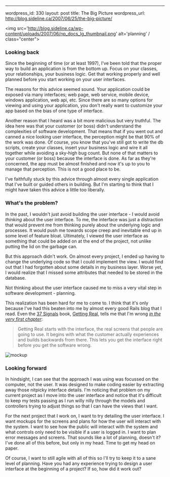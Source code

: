 --- 
wordpress_id: 330
layout: post
title: The Big Picture
wordpress_url: http://blog.sideline.ca/2007/06/25/the-big-picture/

<img src='http://blog.sideline.ca/wp-content/uploads/2007/06/np_docs_lg_thumbnail.png' alt='planning' / class="center">
<h3>Looking back</h3>
<p>Since the beginning of time (or at least 1997), I've been told that the proper way to build an application is from the bottom up.  Focus on your classes, your relationships, your business logic.  Get that working properly and well planned before you start working on your user interfaces.</p>

<p>The reasons for this advice seemed sound.  Your application could be exposed via many interfaces; web page, web service, mobile device, windows application, web api, etc.  Since there are so many options for viewing and using your application, you don't really want to customize your app based on the bias of one type of interface.</p>

<p>Another reason that I heard was a bit more malicious but very truthful.  The idea here was that your customer (or boss) didn't understand the complexities of software development.  That means that if you went out and canned a nice looking user interface, the perception might be that 90% of the work was done.  Of course, you know that you've still got to write the db scripts, create your classes, insert your business logic and wire it all together while avoiding a sky-high bug count.  But none of that matters to your customer (or boss) because the interface is done.  As far as they're concerned, the app must be almost finished and now it's up to you to manage that perception.  This is not a good place to be.</p>

<p>I've faithfully stuck by this advice through almost every single application that I've built or guided others in building.  But I'm starting to think that I might have taken this advice a little too liberally.</p>

<h3>What's the problem?</h3>

<p>In the past, I wouldn't just avoid building the user interface - I would avoid <em>thinking</em> about the user interface.  To me, the interface was just a distraction that would prevent me from thinking purely about the underlying logic and processes.  It would push me towards scope creep and inevitable end up in some level of feature bloat.  Ultimately, I viewed the user interface as something that could be added on at the end of the project, not unlike putting the lid on the garbage can.</p>

<p>But this approach didn't work.  On almost every project, I ended up having to change the underlying code so that I could implement the view.  I would find out that I had forgotten about some details in my business layer.  Worse yet, I would realize that I missed some attributes that needed to be stored in the database.</p>

<p>Not thinking about the user interface caused me to miss a very vital step in software development - planning.</p>

<p>This realization has been hard for me to come to.  I think that it's only because I've had this beaten into me by almost every good Rails blog that I read.  Even the <a href="http://www.37signals.com">37 Signals</a> book, <a href="http://gettingreal.37signals.com/">Getting Real</a>, tells me that I'm wrong <em><a href="http://gettingreal.37signals.com/ch01_What_is_Getting_Real.php">in the very first chapter</a></em>:</p>

<blockquote>
Getting Real starts with the interface, the real screens that people are going to use. It begins with what the customer actually experiences and builds backwards from there. This lets you get the interface right before you get the software wrong.
</blockquote>

<img src='http://blog.sideline.ca/wp-content/uploads/2007/06/fig_1_thumbnail.png' alt='mockup' class="center"/>

<h3>Looking forward</h3>

<p>In hindsight, I can see that the approach I was using was focussed on the computer, not the user.  It was designed to make coding easier by extracting away those nitpicky interface details.  I'm noticing that problem on my current project as I move into the user interface and notice that it's difficult to keep my tests passing as I run willy nilly through the models and controllers trying to adjust things so that I can have the views that I want.</p>

<p>For the next project that I work on, I want to try detailing the user interface.  I want mockups for the screens and plans for how the user will interact with the system.  I want to see how the public will interact with the system and what controls only need to be visible if a user is logged in.  I want to plan error messages and screens.  That sounds like a lot of planning, doesn't it?  I've done all of this before, but only in my head.  Time to get my head on paper.</p>

<p>Of course, I want to still agile with all of this so I'll try to keep it to a sane level of planning.  Have you had any experience trying to design a user interface at the beginning of a project?  If so, how did it work out?</p>
